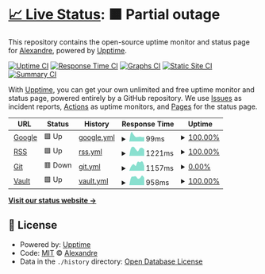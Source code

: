 # [📈 Live Status](https://achanu.github.io/upptime): <!--live status--> **🟧 Partial outage**

This repository contains the open-source uptime monitor and status page for [Alexandre](https://achanu.github.io/upptime), powered by [Upptime](https://github.com/upptime/upptime).

[![Uptime CI](https://github.com/achanu/upptime/workflows/Uptime%20CI/badge.svg)](https://github.com/achanu/upptime/actions?query=workflow%3A%22Uptime+CI%22)
[![Response Time CI](https://github.com/achanu/upptime/workflows/Response%20Time%20CI/badge.svg)](https://github.com/achanu/upptime/actions?query=workflow%3A%22Response+Time+CI%22)
[![Graphs CI](https://github.com/achanu/upptime/workflows/Graphs%20CI/badge.svg)](https://github.com/achanu/upptime/actions?query=workflow%3A%22Graphs+CI%22)
[![Static Site CI](https://github.com/achanu/upptime/workflows/Static%20Site%20CI/badge.svg)](https://github.com/achanu/upptime/actions?query=workflow%3A%22Static+Site+CI%22)
[![Summary CI](https://github.com/achanu/upptime/workflows/Summary%20CI/badge.svg)](https://github.com/achanu/upptime/actions?query=workflow%3A%22Summary+CI%22)

With [Upptime](https://upptime.js.org), you can get your own unlimited and free uptime monitor and status page, powered entirely by a GitHub repository. We use [Issues](https://github.com/achanu/upptime/issues) as incident reports, [Actions](https://github.com/achanu/upptime/actions) as uptime monitors, and [Pages](https://achanu.github.io/upptime) for the status page.

<!--start: status pages-->
<!-- This summary is generated by Upptime (https://github.com/upptime/upptime) -->
<!-- Do not edit this manually, your changes will be overwritten -->
<!-- prettier-ignore -->
| URL | Status | History | Response Time | Uptime |
| --- | ------ | ------- | ------------- | ------ |
| <img alt="" src="https://icons.duckduckgo.com/ip3/www.google.com.ico" height="13"> [Google](https://www.google.com) | 🟩 Up | [google.yml](https://github.com/achanu/upptime/commits/HEAD/history/google.yml) | <details><summary><img alt="Response time graph" src="./graphs/google/response-time-week.png" height="20"> 99ms</summary><br><a href="https://achanu.github.io/upptime/history/google"><img alt="Response time 110" src="https://img.shields.io/endpoint?url=https%3A%2F%2Fraw.githubusercontent.com%2Fachanu%2Fupptime%2FHEAD%2Fapi%2Fgoogle%2Fresponse-time.json"></a><br><a href="https://achanu.github.io/upptime/history/google"><img alt="24-hour response time 125" src="https://img.shields.io/endpoint?url=https%3A%2F%2Fraw.githubusercontent.com%2Fachanu%2Fupptime%2FHEAD%2Fapi%2Fgoogle%2Fresponse-time-day.json"></a><br><a href="https://achanu.github.io/upptime/history/google"><img alt="7-day response time 99" src="https://img.shields.io/endpoint?url=https%3A%2F%2Fraw.githubusercontent.com%2Fachanu%2Fupptime%2FHEAD%2Fapi%2Fgoogle%2Fresponse-time-week.json"></a><br><a href="https://achanu.github.io/upptime/history/google"><img alt="30-day response time 108" src="https://img.shields.io/endpoint?url=https%3A%2F%2Fraw.githubusercontent.com%2Fachanu%2Fupptime%2FHEAD%2Fapi%2Fgoogle%2Fresponse-time-month.json"></a><br><a href="https://achanu.github.io/upptime/history/google"><img alt="1-year response time 109" src="https://img.shields.io/endpoint?url=https%3A%2F%2Fraw.githubusercontent.com%2Fachanu%2Fupptime%2FHEAD%2Fapi%2Fgoogle%2Fresponse-time-year.json"></a></details> | <details><summary><a href="https://achanu.github.io/upptime/history/google">100.00%</a></summary><a href="https://achanu.github.io/upptime/history/google"><img alt="All-time uptime 100.00%" src="https://img.shields.io/endpoint?url=https%3A%2F%2Fraw.githubusercontent.com%2Fachanu%2Fupptime%2FHEAD%2Fapi%2Fgoogle%2Fuptime.json"></a><br><a href="https://achanu.github.io/upptime/history/google"><img alt="24-hour uptime 100.00%" src="https://img.shields.io/endpoint?url=https%3A%2F%2Fraw.githubusercontent.com%2Fachanu%2Fupptime%2FHEAD%2Fapi%2Fgoogle%2Fuptime-day.json"></a><br><a href="https://achanu.github.io/upptime/history/google"><img alt="7-day uptime 100.00%" src="https://img.shields.io/endpoint?url=https%3A%2F%2Fraw.githubusercontent.com%2Fachanu%2Fupptime%2FHEAD%2Fapi%2Fgoogle%2Fuptime-week.json"></a><br><a href="https://achanu.github.io/upptime/history/google"><img alt="30-day uptime 100.00%" src="https://img.shields.io/endpoint?url=https%3A%2F%2Fraw.githubusercontent.com%2Fachanu%2Fupptime%2FHEAD%2Fapi%2Fgoogle%2Fuptime-month.json"></a><br><a href="https://achanu.github.io/upptime/history/google"><img alt="1-year uptime 100.00%" src="https://img.shields.io/endpoint?url=https%3A%2F%2Fraw.githubusercontent.com%2Fachanu%2Fupptime%2FHEAD%2Fapi%2Fgoogle%2Fuptime-year.json"></a></details>
| <img alt="" src="https://icons.duckduckgo.com/ip3/rss.chanu.info.ico" height="13"> [RSS](https://rss.chanu.info) | 🟩 Up | [rss.yml](https://github.com/achanu/upptime/commits/HEAD/history/rss.yml) | <details><summary><img alt="Response time graph" src="./graphs/rss/response-time-week.png" height="20"> 1221ms</summary><br><a href="https://achanu.github.io/upptime/history/rss"><img alt="Response time 1381" src="https://img.shields.io/endpoint?url=https%3A%2F%2Fraw.githubusercontent.com%2Fachanu%2Fupptime%2FHEAD%2Fapi%2Frss%2Fresponse-time.json"></a><br><a href="https://achanu.github.io/upptime/history/rss"><img alt="24-hour response time 1062" src="https://img.shields.io/endpoint?url=https%3A%2F%2Fraw.githubusercontent.com%2Fachanu%2Fupptime%2FHEAD%2Fapi%2Frss%2Fresponse-time-day.json"></a><br><a href="https://achanu.github.io/upptime/history/rss"><img alt="7-day response time 1221" src="https://img.shields.io/endpoint?url=https%3A%2F%2Fraw.githubusercontent.com%2Fachanu%2Fupptime%2FHEAD%2Fapi%2Frss%2Fresponse-time-week.json"></a><br><a href="https://achanu.github.io/upptime/history/rss"><img alt="30-day response time 1291" src="https://img.shields.io/endpoint?url=https%3A%2F%2Fraw.githubusercontent.com%2Fachanu%2Fupptime%2FHEAD%2Fapi%2Frss%2Fresponse-time-month.json"></a><br><a href="https://achanu.github.io/upptime/history/rss"><img alt="1-year response time 1365" src="https://img.shields.io/endpoint?url=https%3A%2F%2Fraw.githubusercontent.com%2Fachanu%2Fupptime%2FHEAD%2Fapi%2Frss%2Fresponse-time-year.json"></a></details> | <details><summary><a href="https://achanu.github.io/upptime/history/rss">100.00%</a></summary><a href="https://achanu.github.io/upptime/history/rss"><img alt="All-time uptime 99.45%" src="https://img.shields.io/endpoint?url=https%3A%2F%2Fraw.githubusercontent.com%2Fachanu%2Fupptime%2FHEAD%2Fapi%2Frss%2Fuptime.json"></a><br><a href="https://achanu.github.io/upptime/history/rss"><img alt="24-hour uptime 100.00%" src="https://img.shields.io/endpoint?url=https%3A%2F%2Fraw.githubusercontent.com%2Fachanu%2Fupptime%2FHEAD%2Fapi%2Frss%2Fuptime-day.json"></a><br><a href="https://achanu.github.io/upptime/history/rss"><img alt="7-day uptime 100.00%" src="https://img.shields.io/endpoint?url=https%3A%2F%2Fraw.githubusercontent.com%2Fachanu%2Fupptime%2FHEAD%2Fapi%2Frss%2Fuptime-week.json"></a><br><a href="https://achanu.github.io/upptime/history/rss"><img alt="30-day uptime 100.00%" src="https://img.shields.io/endpoint?url=https%3A%2F%2Fraw.githubusercontent.com%2Fachanu%2Fupptime%2FHEAD%2Fapi%2Frss%2Fuptime-month.json"></a><br><a href="https://achanu.github.io/upptime/history/rss"><img alt="1-year uptime 99.56%" src="https://img.shields.io/endpoint?url=https%3A%2F%2Fraw.githubusercontent.com%2Fachanu%2Fupptime%2FHEAD%2Fapi%2Frss%2Fuptime-year.json"></a></details>
| <img alt="" src="https://icons.duckduckgo.com/ip3/git.chanu.info.ico" height="13"> [Git](https://git.chanu.info) | 🟥 Down | [git.yml](https://github.com/achanu/upptime/commits/HEAD/history/git.yml) | <details><summary><img alt="Response time graph" src="./graphs/git/response-time-week.png" height="20"> 1157ms</summary><br><a href="https://achanu.github.io/upptime/history/git"><img alt="Response time 1190" src="https://img.shields.io/endpoint?url=https%3A%2F%2Fraw.githubusercontent.com%2Fachanu%2Fupptime%2FHEAD%2Fapi%2Fgit%2Fresponse-time.json"></a><br><a href="https://achanu.github.io/upptime/history/git"><img alt="24-hour response time 1260" src="https://img.shields.io/endpoint?url=https%3A%2F%2Fraw.githubusercontent.com%2Fachanu%2Fupptime%2FHEAD%2Fapi%2Fgit%2Fresponse-time-day.json"></a><br><a href="https://achanu.github.io/upptime/history/git"><img alt="7-day response time 1157" src="https://img.shields.io/endpoint?url=https%3A%2F%2Fraw.githubusercontent.com%2Fachanu%2Fupptime%2FHEAD%2Fapi%2Fgit%2Fresponse-time-week.json"></a><br><a href="https://achanu.github.io/upptime/history/git"><img alt="30-day response time 1136" src="https://img.shields.io/endpoint?url=https%3A%2F%2Fraw.githubusercontent.com%2Fachanu%2Fupptime%2FHEAD%2Fapi%2Fgit%2Fresponse-time-month.json"></a><br><a href="https://achanu.github.io/upptime/history/git"><img alt="1-year response time 1188" src="https://img.shields.io/endpoint?url=https%3A%2F%2Fraw.githubusercontent.com%2Fachanu%2Fupptime%2FHEAD%2Fapi%2Fgit%2Fresponse-time-year.json"></a></details> | <details><summary><a href="https://achanu.github.io/upptime/history/git">0.00%</a></summary><a href="https://achanu.github.io/upptime/history/git"><img alt="All-time uptime 21.34%" src="https://img.shields.io/endpoint?url=https%3A%2F%2Fraw.githubusercontent.com%2Fachanu%2Fupptime%2FHEAD%2Fapi%2Fgit%2Fuptime.json"></a><br><a href="https://achanu.github.io/upptime/history/git"><img alt="24-hour uptime 0.00%" src="https://img.shields.io/endpoint?url=https%3A%2F%2Fraw.githubusercontent.com%2Fachanu%2Fupptime%2FHEAD%2Fapi%2Fgit%2Fuptime-day.json"></a><br><a href="https://achanu.github.io/upptime/history/git"><img alt="7-day uptime 0.00%" src="https://img.shields.io/endpoint?url=https%3A%2F%2Fraw.githubusercontent.com%2Fachanu%2Fupptime%2FHEAD%2Fapi%2Fgit%2Fuptime-week.json"></a><br><a href="https://achanu.github.io/upptime/history/git"><img alt="30-day uptime 1.38%" src="https://img.shields.io/endpoint?url=https%3A%2F%2Fraw.githubusercontent.com%2Fachanu%2Fupptime%2FHEAD%2Fapi%2Fgit%2Fuptime-month.json"></a><br><a href="https://achanu.github.io/upptime/history/git"><img alt="1-year uptime 0.00%" src="https://img.shields.io/endpoint?url=https%3A%2F%2Fraw.githubusercontent.com%2Fachanu%2Fupptime%2FHEAD%2Fapi%2Fgit%2Fuptime-year.json"></a></details>
| <img alt="" src="https://icons.duckduckgo.com/ip3/vault.chanu.info.ico" height="13"> [Vault](https://vault.chanu.info) | 🟩 Up | [vault.yml](https://github.com/achanu/upptime/commits/HEAD/history/vault.yml) | <details><summary><img alt="Response time graph" src="./graphs/vault/response-time-week.png" height="20"> 958ms</summary><br><a href="https://achanu.github.io/upptime/history/vault"><img alt="Response time 1043" src="https://img.shields.io/endpoint?url=https%3A%2F%2Fraw.githubusercontent.com%2Fachanu%2Fupptime%2FHEAD%2Fapi%2Fvault%2Fresponse-time.json"></a><br><a href="https://achanu.github.io/upptime/history/vault"><img alt="24-hour response time 1002" src="https://img.shields.io/endpoint?url=https%3A%2F%2Fraw.githubusercontent.com%2Fachanu%2Fupptime%2FHEAD%2Fapi%2Fvault%2Fresponse-time-day.json"></a><br><a href="https://achanu.github.io/upptime/history/vault"><img alt="7-day response time 958" src="https://img.shields.io/endpoint?url=https%3A%2F%2Fraw.githubusercontent.com%2Fachanu%2Fupptime%2FHEAD%2Fapi%2Fvault%2Fresponse-time-week.json"></a><br><a href="https://achanu.github.io/upptime/history/vault"><img alt="30-day response time 1024" src="https://img.shields.io/endpoint?url=https%3A%2F%2Fraw.githubusercontent.com%2Fachanu%2Fupptime%2FHEAD%2Fapi%2Fvault%2Fresponse-time-month.json"></a><br><a href="https://achanu.github.io/upptime/history/vault"><img alt="1-year response time 1040" src="https://img.shields.io/endpoint?url=https%3A%2F%2Fraw.githubusercontent.com%2Fachanu%2Fupptime%2FHEAD%2Fapi%2Fvault%2Fresponse-time-year.json"></a></details> | <details><summary><a href="https://achanu.github.io/upptime/history/vault">100.00%</a></summary><a href="https://achanu.github.io/upptime/history/vault"><img alt="All-time uptime 99.59%" src="https://img.shields.io/endpoint?url=https%3A%2F%2Fraw.githubusercontent.com%2Fachanu%2Fupptime%2FHEAD%2Fapi%2Fvault%2Fuptime.json"></a><br><a href="https://achanu.github.io/upptime/history/vault"><img alt="24-hour uptime 100.00%" src="https://img.shields.io/endpoint?url=https%3A%2F%2Fraw.githubusercontent.com%2Fachanu%2Fupptime%2FHEAD%2Fapi%2Fvault%2Fuptime-day.json"></a><br><a href="https://achanu.github.io/upptime/history/vault"><img alt="7-day uptime 100.00%" src="https://img.shields.io/endpoint?url=https%3A%2F%2Fraw.githubusercontent.com%2Fachanu%2Fupptime%2FHEAD%2Fapi%2Fvault%2Fuptime-week.json"></a><br><a href="https://achanu.github.io/upptime/history/vault"><img alt="30-day uptime 100.00%" src="https://img.shields.io/endpoint?url=https%3A%2F%2Fraw.githubusercontent.com%2Fachanu%2Fupptime%2FHEAD%2Fapi%2Fvault%2Fuptime-month.json"></a><br><a href="https://achanu.github.io/upptime/history/vault"><img alt="1-year uptime 99.61%" src="https://img.shields.io/endpoint?url=https%3A%2F%2Fraw.githubusercontent.com%2Fachanu%2Fupptime%2FHEAD%2Fapi%2Fvault%2Fuptime-year.json"></a></details>

<!--end: status pages-->

[**Visit our status website →**](https://achanu.github.io/upptime)

## 📄 License

- Powered by: [Upptime](https://github.com/upptime/upptime)
- Code: [MIT](./LICENSE) © [Alexandre](https://achanu.github.io/upptime)
- Data in the `./history` directory: [Open Database License](https://opendatacommons.org/licenses/odbl/1-0/)
